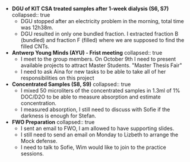 - **DGU of KIT CSA treated samples after 1-week dialysis (S6, S7)**
  collapsed:: true
	- DGU stopped after an electricity problem in the morning, total time was 12h38m.
	- DGU resulted in only one bundled fraction. I extracted fraction B (bundled) and fraction F (filled) where we are supposed to find the filled CNTs.
- **Antwerp Young Minds (AYU) - Frist meeting**
  collapsed:: true
	- I meet to the group members. On October 9th I need to present available projects to attract Master Students. "Master Thesis Fair"
	- I need to ask Aina for new tasks to be able to take all of her responsibilities on this project
- **Concentrated Samples (S8, S9)**
  collapsed:: true
	- I mixed 50 microliters of the concentrated samples in 1.3ml of 1% DOC/D2O to be able to measure absorption and estimate concentration.
	- I measured absorption, I still need to discuss with Sofie if the darkness is enough for Stefan.
- **FWO Preparation**
  collapsed:: true
	- I sent an email to FWO, I am allowed to have supporting slides.
	- I still need to send an email on Monday to Lizbeth to arrange the Mock defense.
	- I need to talk to Sofie, Wim would like to join to the practice sessions.